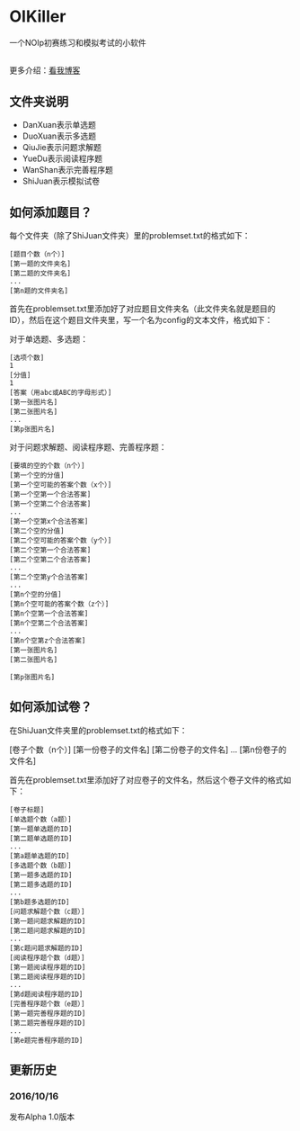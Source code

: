 ﻿# OIKiller

一个NOIp初赛练习和模拟考试的小软件

##
更多介绍：[看我博客](http://www.whiteeaglealan.com/blog/2016/10/16/oikiller/)

## 文件夹说明

* DanXuan表示单选题
* DuoXuan表示多选题
* QiuJie表示问题求解题
* YueDu表示阅读程序题
* WanShan表示完善程序题
* ShiJuan表示模拟试卷

## 如何添加题目？

每个文件夹（除了ShiJuan文件夹）里的problemset.txt的格式如下：

```
[题目个数（n个）]
[第一题的文件夹名]
[第二题的文件夹名]
...
[第n题的文件夹名]
```

首先在problemset.txt里添加好了对应题目文件夹名（此文件夹名就是题目的ID），然后在这个题目文件夹里，写一个名为config的文本文件，格式如下：

对于单选题、多选题：

```
[选项个数]
1
[分值]
1
[答案（用abc或ABC的字母形式）]
[第一张图片名]
[第二张图片名]
...
[第p张图片名]
```

对于问题求解题、阅读程序题、完善程序题：

```
[要填的空的个数（n个）]
[第一个空的分值]
[第一个空可能的答案个数（x个）]
[第一个空第一个合法答案]
[第一个空第二个合法答案]
...
[第一个空第x个合法答案]
[第二个空的分值]
[第二个空可能的答案个数（y个）]
[第二个空第一个合法答案]
[第二个空第二个合法答案]
...
[第二个空第y个合法答案]
...
[第n个空的分值]
[第n个空可能的答案个数（z个）]
[第n个空第一个合法答案]
[第n个空第二个合法答案]
...
[第n个空第z个合法答案]
[第一张图片名]
[第二张图片名]

[第p张图片名]
```

## 如何添加试卷？

在ShiJuan文件夹里的problemset.txt的格式如下：

[卷子个数（n个）]
[第一份卷子的文件名]
[第二份卷子的文件名]
...
[第n份卷子的文件名]

首先在problemset.txt里添加好了对应卷子的文件名，然后这个卷子文件的格式如下：

```
[卷子标题]
[单选题个数（a题）]
[第一题单选题的ID]
[第二题单选题的ID]
...
[第a题单选题的ID]
[多选题个数（b题）]
[第一题多选题的ID]
[第二题多选题的ID]
...
[第b题多选题的ID]
[问题求解题个数（c题）]
[第一题问题求解题的ID]
[第二题问题求解题的ID]
...
[第c题问题求解题的ID]
[阅读程序题个数（d题）]
[第一题阅读程序题的ID]
[第二题阅读程序题的ID]
...
[第d题阅读程序题的ID]
[完善程序题个数（e题）]
[第一题完善程序题的ID]
[第二题完善程序题的ID]
...
[第e题完善程序题的ID]
```

## 更新历史

### 2016/10/16

发布Alpha 1.0版本